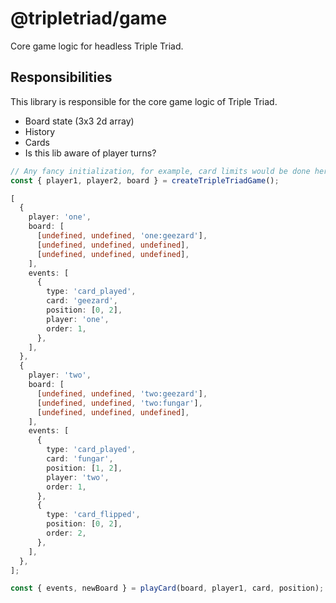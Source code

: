 # @tripletriad/game

Core game logic for headless Triple Triad.

## Responsibilities

This library is responsible for the core game logic of Triple Triad.

- Board state (3x3 2d array)
- History
- Cards
- Is this lib aware of player turns?

```typescript
// Any fancy initialization, for example, card limits would be done here
const { player1, player2, board } = createTripleTriadGame();

[
  {
    player: 'one',
    board: [
      [undefined, undefined, 'one:geezard'],
      [undefined, undefined, undefined],
      [undefined, undefined, undefined],
    ],
    events: [
      {
        type: 'card_played',
        card: 'geezard',
        position: [0, 2],
        player: 'one',
        order: 1,
      },
    ],
  },
  {
    player: 'two',
    board: [
      [undefined, undefined, 'two:geezard'],
      [undefined, undefined, 'two:fungar'],
      [undefined, undefined, undefined],
    ],
    events: [
      {
        type: 'card_played',
        card: 'fungar',
        position: [1, 2],
        player: 'two',
        order: 1,
      },
      {
        type: 'card_flipped',
        position: [0, 2],
        order: 2,
      },
    ],
  },
];

const { events, newBoard } = playCard(board, player1, card, position);
```
